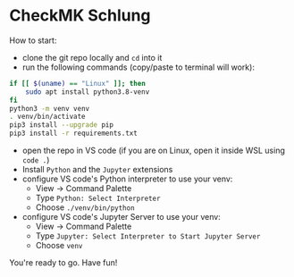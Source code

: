 # CheckMK Schlung

How to start:

- clone the git repo locally and `cd` into it
- run the following commands (copy/paste to terminal will work):
```BASH
if [[ $(uname) == "Linux" ]]; then
    sudo apt install python3.8-venv
fi
python3 -m venv venv
. venv/bin/activate
pip3 install --upgrade pip
pip3 install -r requirements.txt
```
- open the repo in VS code (if you are on Linux, open it inside WSL using `code .`)
- Install `Python` and the `Jupyter` extensions
- configure VS code's Python interpreter to use your venv:
    * View -> Command Palette
    * Type `Python: Select Interpreter`
    * Choose `./venv/bin/python`
- configure VS code's Jupyter Server to use your venv:
    * View -> Command Palette
    * Type `Jupyter: Select Interpreter to Start Jupyter Server`
    * Choose `venv`

You're ready to go. Have fun!
